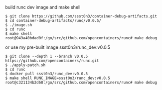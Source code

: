 build runc dev image and make shell

```
$ git clone https://github.com/ssst0n3/container-debug-artifacts.git
$ cd container-debug-artifacts/runc/v0.0.5/
$ ./image.sh
$ cd runc
$ make shell
root@949a40bdad0f:/go/src/github.com/opencontainers/runc# make debug
```

or use my pre-built image ssst0n3/runc_dev:v0.0.5

```
$ git clone --depth 1 --branch v0.0.5 https://github.com/opencontainers/runc.git
$ ./apply-patch.sh
$ cd runc
$ docker pull ssst0n3/runc_dev:v0.0.5
$ make shell RUNC_IMAGE=ssst0n3/runc_dev:v0.0.5
root@c321134b2d68:/go/src/github.com/opencontainers/runc# make debug
```
